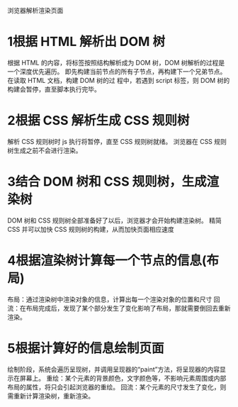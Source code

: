 浏览器解析渲染页面
# 1根据 HTML 解析出 DOM 树
根据 HTML 的内容，将标签按照结构解析成为 DOM 树，DOM 树解析的过程是一个深度优先遍历。
即先构建当前节点的所有子节点，再构建下一个兄弟节点。在读取 HTML 文档，构建 DOM 树的过
程中，若遇到 script 标签，则 DOM 树的构建会暂停，直至脚本执行完毕。
# 2根据 CSS 解析生成 CSS 规则树
解析 CSS 规则树时 js 执行将暂停，直至 CSS 规则树就绪。
浏览器在 CSS 规则树生成之前不会进行渲染。
# 3结合 DOM 树和 CSS 规则树，生成渲染树
DOM 树和 CSS 规则树全部准备好了以后，浏览器才会开始构建渲染树。
精简 CSS 并可以加快 CSS 规则树的构建，从而加快页面相应速度
# 4根据渲染树计算每一个节点的信息(布局)
布局：通过渲染树中渲染对象的信息，计算出每一个渲染对象的位置和尺寸
回流：在布局完成后，发现了某个部分发生了变化影响了布局，那就需要倒回去重新渲染。
# 5根据计算好的信息绘制页面
绘制阶段，系统会遍历呈现树，并调用呈现器的“paint”方法，将呈现器的内容显示在屏幕上。
重绘：某个元素的背景颜色，文字颜色等，不影响元素周围或内部布局的属性，将只会引起浏览器的重绘。
回流：某个元素的尺寸发生了变化，则需重新计算渲染树，重新渲染。
